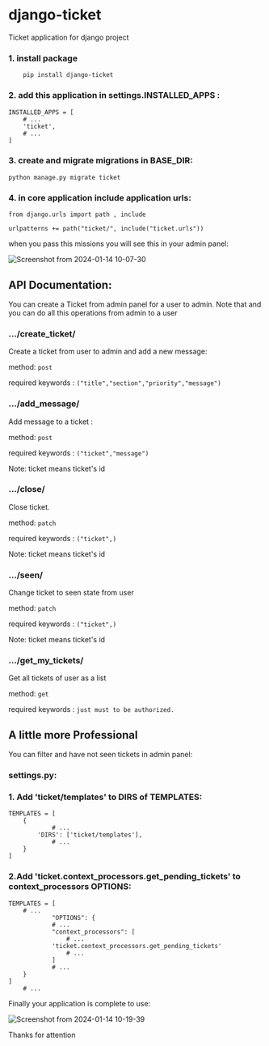 # django-ticket
Ticket application for django project

### 1. install package
```
    pip install django-ticket
```

### 2. add this application in settings.INSTALLED_APPS :
```
INSTALLED_APPS = [
    # ...
    'ticket',
    # ...
]
```
### 3. create and migrate migrations in BASE_DIR: 
    python manage.py migrate ticket

### 4. in core application include application urls:
```
from django.urls import path , include

urlpatterns += path("ticket/", include("ticket.urls"))
```

when you pass this missions you will see this in your admin panel:


![Screenshot from 2024-01-14 10-07-30](https://github.com/HosseinSayyedMousavi/django-ticket/assets/104124540/15d7ba19-c157-4cb0-a4a5-330101641b19)


## API Documentation:
You can create a Ticket from admin panel for a user to  admin.
Note that and you can do all this operations from admin to a user

### .../create_ticket/
Create a ticket from user to admin and add a new message:

method: ```post```

required keywords :  ```("title","section","priority","message")```

### .../add_message/
Add message to a ticket :

method: ```post```

required keywords : ```("ticket","message")```

Note: ticket means ticket's id

### .../close/
Close ticket.

method: ```patch```

required keywords : ```("ticket",)```

Note: ticket means ticket's id

### .../seen/
Change ticket to seen state from user

method: ```patch```

required keywords : ```("ticket",)```

Note: ticket means ticket's id

### .../get_my_tickets/
Get all tickets of user as a list

method: ```get```

required keywords : ```just must to be authorized.```


## A little more Professional
You can filter and have not seen tickets in admin panel:
### settings.py:

### 1. Add 'ticket/templates' to DIRS of TEMPLATES:
```
TEMPLATES = [
    {
            # ...
        'DIRS': ['ticket/templates'],
            # ...
    }
]
```

### 2.Add 'ticket.context_processors.get_pending_tickets' to context_processors OPTIONS:
```
TEMPLATES = [
    # ...
            "OPTIONS": {
            # ...
            "context_processors": [
                # ...
            'ticket.context_processors.get_pending_tickets'
                # ...
            ]
            # ...
    }
]
    # ...
```
Finally your application is complete to use:


![Screenshot from 2024-01-14 10-19-39](https://github.com/HosseinSayyedMousavi/django-ticket/assets/104124540/c68600d9-1e9f-4f5a-9a7a-8ba4644a8bec)


Thanks for attention
